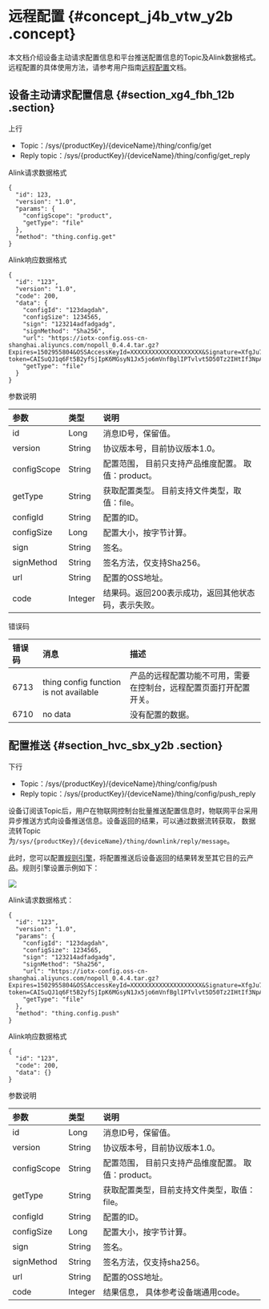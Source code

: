 # 远程配置 {#concept_j4b_vtw_y2b .concept}

本文档介绍设备主动请求配置信息和平台推送配置信息的Topic及Alink数据格式。远程配置的具体使用方法，请参考用户指南[远程配置](../../../../intl.zh-CN/用户指南/扩展服务/远程配置.md#)文档。

## 设备主动请求配置信息 {#section_xg4_fbh_12b .section}

上行

-   Topic：/sys/\{productKey\}/\{deviceName\}/thing/config/get
-   Reply topic：/sys/\{productKey\}/\{deviceName\}/thing/config/get\_reply

Alink请求数据格式

```
{
  "id": 123,
  "version": "1.0",
  "params": {
    "configScope": "product",
    "getType": "file"
  },
  "method": "thing.config.get"
}
```

Alink响应数据格式

```
{
  "id": "123",
  "version": "1.0",
  "code": 200,
  "data": {
    "configId": "123dagdah",
    "configSize": 1234565,
    "sign": "123214adfadgadg",
    "signMethod": "Sha256",
    "url": "https://iotx-config.oss-cn-shanghai.aliyuncs.com/nopoll_0.4.4.tar.gz?Expires=1502955804&OSSAccessKeyId=XXXXXXXXXXXXXXXXXXXX&Signature=XfgJu7P6DWWejstKJgXJEH0qAKU%3D&security-token=CAISuQJ1q6Ft5B2yfSjIpK6MGsyN1Jx5jo6mVnfBglIPTvlvt5D50Tz2IHtIf3NpAusdsv03nWxT7v4flqFyTINVAEvYZJOPKGrGR0DzDbDasumZsJbo4f%2FMQBqEaXPS2MvVfJ%2BzLrf0ceusbFbpjzJ6xaCAGxypQ12iN%2B%2Fr6%2F5gdc9FcQSkL0B8ZrFsKxBltdUROFbIKP%2BpKWSKuGfLC1dysQcO1wEP4K%2BkkMqH8Uic3h%2Boy%2BgJt8H2PpHhd9NhXuV2WMzn2%2FdtJOiTknxR7ARasaBqhelc4zqA%2FPPlWgAKvkXba7aIoo01fV4jN5JXQfAU8KLO8tRjofHWmojNzBJAAPpYSSy3Rvr7m5efQrrybY1lLO6iZy%2BVio2VSZDxshI5Z3McKARWct06MWV9ABA2TTXXOi40BOxuq%2B3JGoABXC54TOlo7%2F1wTLTsCUqzzeIiXVOK8CfNOkfTucMGHkeYeCdFkm%2FkADhXAnrnGf5a4FbmKMQph2cKsr8y8UfWLC6IzvJsClXTnbJBMeuWIqo5zIynS1pm7gf%2F9N3hVc6%2BEeIk0xfl2tycsUpbL2FoaGk6BAF8hWSWYUXsv59d5Uk%3D",
    "getType": "file"
  }
}
```

参数说明

|参数|类型|说明|
|:-|:-|:-|
|id|Long|消息ID号，保留值。|
|version|String|协议版本号，目前协议版本1.0。|
|configScope|String|配置范围， 目前只支持产品维度配置。 取值：product。|
|getType|String|获取配置类型。 目前支持文件类型，取值：file。|
|configId|String|配置的ID。|
|configSize|Long|配置大小，按字节计算。|
|sign|String|签名。|
|signMethod|String|签名方法，仅支持Sha256。|
|url|String|配置的OSS地址。|
|code|Integer|结果码。返回200表示成功，返回其他状态码，表示失败。|

错误码

|错误码|消息|描述|
|:--|:-|:-|
|6713|thing config function is not available|产品的远程配置功能不可用，需要在控制台，远程配置页面打开配置开关。|
|6710|no data|没有配置的数据。|

## 配置推送 {#section_hvc_sbx_y2b .section}

下行

-   Topic：/sys/\{productKey\}/\{deviceName\}/thing/config/push
-   Reply topic：/sys/\{productKey\}/\{deviceName\}/thing/config/push\_reply

设备订阅该Topic后，用户在物联网控制台批量推送配置信息时，物联网平台采用异步推送方式向设备推送信息。设备返回的结果，可以通过数据流转获取， 数据流转Topic为`/sys/{productKey}/{deviceName}/thing/downlink/reply/message`。

此时，您可以配置[规则引擎](../../../../intl.zh-CN/用户指南/规则引擎/概览.md#)，将配置推送后设备返回的结果转发至其它目的云产品。规则引擎设置示例如下：

![](http://static-aliyun-doc.oss-cn-hangzhou.aliyuncs.com/assets/img/18885/154452201512171_zh-CN.png)

Alink请求数据格式：

```
{
  "id": "123",
  "version": "1.0",
  "params": {
    "configId": "123dagdah",
    "configSize": 1234565,
    "sign": "123214adfadgadg",
    "signMethod": "Sha256",
    "url": "https://iotx-config.oss-cn-shanghai.aliyuncs.com/nopoll_0.4.4.tar.gz?Expires=1502955804&OSSAccessKeyId=XXXXXXXXXXXXXXXXXXXX&Signature=XfgJu7P6DWWejstKJgXJEH0qAKU%3D&security-token=CAISuQJ1q6Ft5B2yfSjIpK6MGsyN1Jx5jo6mVnfBglIPTvlvt5D50Tz2IHtIf3NpAusdsv03nWxT7v4flqFyTINVAEvYZJOPKGrGR0DzDbDasumZsJbo4f%2FMQBqEaXPS2MvVfJ%2BzLrf0ceusbFbpjzJ6xaCAGxypQ12iN%2B%2Fr6%2F5gdc9FcQSkL0B8ZrFsKxBltdUROFbIKP%2BpKWSKuGfLC1dysQcO1wEP4K%2BkkMqH8Uic3h%2Boy%2BgJt8H2PpHhd9NhXuV2WMzn2%2FdtJOiTknxR7ARasaBqhelc4zqA%2FPPlWgAKvkXba7aIoo01fV4jN5JXQfAU8KLO8tRjofHWmojNzBJAAPpYSSy3Rvr7m5efQrrybY1lLO6iZy%2BVio2VSZDxshI5Z3McKARWct06MWV9ABA2TTXXOi40BOxuq%2B3JGoABXC54TOlo7%2F1wTLTsCUqzzeIiXVOK8CfNOkfTucMGHkeYeCdFkm%2FkADhXAnrnGf5a4FbmKMQph2cKsr8y8UfWLC6IzvJsClXTnbJBMeuWIqo5zIynS1pm7gf%2F9N3hVc6%2BEeIk0xfl2tycsUpbL2FoaGk6BAF8hWSWYUXsv59d5Uk%3D",
    "getType": "file"
  },
  "method": "thing.config.push"
}
```

Alink响应数据格式

```
{
  "id": "123",
  "code": 200,
  "data": {}
}
```

参数说明

|参数|类型|说明|
|:-|:-|:-|
|id|Long|消息ID号，保留值。|
|version|String|协议版本号，目前协议版本1.0。|
|configScope|String|配置范围， 目前只支持产品维度配置。 取值：product。|
|getType|String|获取配置类型，目前支持文件类型，取值：file。|
|configId|String|配置的ID。|
|configSize|Long|配置大小，按字节计算。|
|sign|String|签名。|
|signMethod|String|签名方法，仅支持sha256。|
|url|String|配置的OSS地址。|
|code|Integer|结果信息， 具体参考设备端通用code。|


